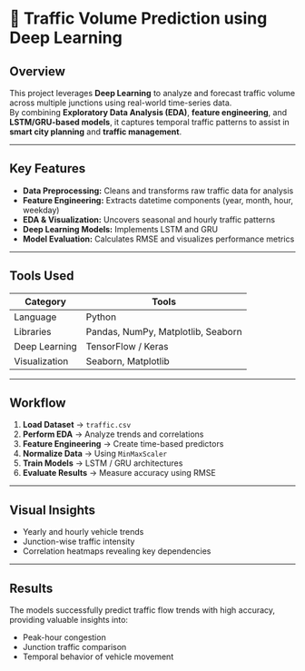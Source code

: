 # 🚦 Traffic Volume Prediction using Deep Learning


## Overview
This project leverages **Deep Learning** to analyze and forecast traffic volume across multiple junctions using real-world time-series data.  
By combining **Exploratory Data Analysis (EDA)**, **feature engineering**, and **LSTM/GRU-based models**, it captures temporal traffic patterns to assist in **smart city planning** and **traffic management**.

---

## Key Features
- **Data Preprocessing:** Cleans and transforms raw traffic data for analysis  
- **Feature Engineering:** Extracts datetime components (year, month, hour, weekday)  
- **EDA & Visualization:** Uncovers seasonal and hourly traffic patterns  
- **Deep Learning Models:** Implements LSTM and GRU
- **Model Evaluation:** Calculates RMSE and visualizes performance metrics  

---

## Tools Used
| Category | Tools |
|-----------|-------|
| Language | Python |
| Libraries | Pandas, NumPy, Matplotlib, Seaborn |
| Deep Learning | TensorFlow / Keras |
| Visualization | Seaborn, Matplotlib |

---

## Workflow
1. **Load Dataset** → `traffic.csv`  
2. **Perform EDA** → Analyze trends and correlations  
3. **Feature Engineering** → Create time-based predictors  
4. **Normalize Data** → Using `MinMaxScaler`  
5. **Train Models** → LSTM / GRU architectures  
6. **Evaluate Results** → Measure accuracy using RMSE  

---

##  Visual Insights
- Yearly and hourly vehicle trends  
- Junction-wise traffic intensity  
- Correlation heatmaps revealing key dependencies  



---

## Results
The models successfully predict traffic flow trends with high accuracy, providing valuable insights into:
-  Peak-hour congestion
-  Junction traffic comparison
-  Temporal behavior of vehicle movement  

